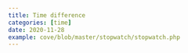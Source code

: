 ```yaml
---
title: Time difference
categories: [time]
date: 2020-11-28
example: cove/blob/master/stopwatch/stopwatch.php
---
```

